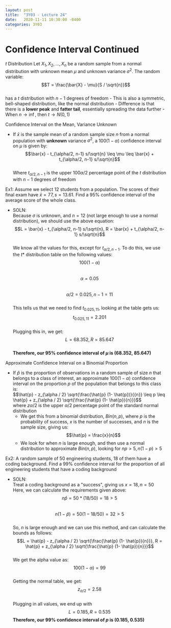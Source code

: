 ```yaml
---
layout: post
title:  "3Y03 - Lecture 24"
date:   2020-11-11 10:30:00 -0400
categories: 3Y03
---
```


Confidence Interval Continued
===

*t* Distribution
Let $X_1, X_2, ..., X_n$ be a random sample from a normal distribution with unknown mean $\mu$ and unknown variance $\sigma^2$. The random variable:  
$$T = \frac{\bar{X} - \mu}{S / \sqrt{n}}$$  
has a *t* distribution with $n-1$ degrees of freedom
    - This is also a symmetric, bell-shaped distribution, like the normal distribution
    - Difference is that there is a **lower peak** and **fatter tail**, essentially spreading the data further
    - When $n \to \inf$, then $t \to N(0,1)$

Confidence Interval on the Mean, Variance Unknown
- If $\bar{x}$ is the sample mean of a random sample size *n* from a normal population with **unknown** variance $\sigma^2$, a $100(1-\alpha)$ confidence interval on $\mu$ is given by:  
$$\bar{x} - t_{\alpha/2, n-1} s/\sqrt{n} \leq \mu \leq \bar{x} + t_{\alpha/2, n-1} s/\sqrt{n}$$  
Where $t_{\alpha/2, n-1}$ is the upper $100 \alpha/2$ percentage point of the *t* distribution with $n-1$ degrees of freedom

Ex1: Assume we select 12 students from a population. The scores of their final exam have $\bar{x} = 77, s = 13.61$. Find a 95% confidence interval of the average score of the whole class.
- SOLN:  
Because $\sigma$ is unknown, and $n=12$ (not large enough to use a normal distribution), we should use the above equation:  
$$L = \bar{x} - t_{\alpha/2, n-1} s/\sqrt{n}, R = \bar{x} + t_{\alpha/2, n-1} s/\sqrt{n}$$  
We know all the values for this, except for $t_{\alpha/2, n-1}$. To do this, we use the *t** distribution table on the following values:  
$$100(1-\alpha)% = 95%$$  
$$\alpha = 0.05$$  
$$\alpha/2 = 0.025, n-1 = 11$$  
This tells us that we need to find $t_{0.025, 11}$, looking at the table gets us:  
$$t_{0.025, 11} = 2.201$$  
Plugging this in, we get:  
$$L = 68.352, R=85.647$$  
**Therefore, our 95% confidence interval of $\mu$ is  (68.352, 85.647)**

Approximate Confidence Interval on a Binomial Proportion
- If $\hat{p}$ is the proportion of observations in a random sample of size *n* that belongs to a class of interest, an approximate $100(1- \alpha)%$ confidence interval on the proportion *p* of the population that belongs to this class is:  
$$\hat{p} - z_{\alpha / 2} \sqrt{\frac{\hat{p} (1- \hat{p})}{{n}} \leq p \leq \hat{p} + z_{\alpha / 2} \sqrt{\frac{\hat{p} (1- \hat{p}){n}}}$$  
where $z \alpha/2$ is the upper $\alpha/2$ percentage point of the standard normal distribution
    - We get this from a binomial distribution, $Bin(n,p)$, where *p* is the probability of success, *x* is the number of successes, and *n* is the sample size, giving us:  
    $$\hat{p} = \frac{x}{n}$$
    - We look for when *n* is large enough, and then use a normal distribution to approximate $Bin(n,p)$, looking for $np \gt 5, n(1-p) \gt 5$

Ex2: A random sample of 50 engineering students, 18 of them have a coding background. Find a 99% confidence interval for the proportion of all engineering students that have a coding background
- SOLN:  
Treat a coding background as a "success", giving us $x=18, n=50$  
Here, we can calculate the requirements given above:  
$$n \hat{p} = 50 * (18/50) = 18 \gt 5$$  
$$n (1 - \hat{p}) = 50 (1 - 18/50) = 32 \gt 5$$  
So, *n* is large enough and we can use this method, and can calculate the bounds as follows:  
$$L = \hat{p} - z_{\alpha / 2} \sqrt{\frac{\hat{p} (1- \hat{p}){n}}}, R = \hat{p} + z_{\alpha / 2} \sqrt{\frac{\hat{p} (1- \hat{p}){n}}}$$  
We get the alpha value as:  
$$100(1-\alpha) = 99%, \alpha = 0.01, \alpha/2 = 0.005$$  
Getting the normal table, we get:
$$z_{\alpha / 2} = 2.58$$  
Plugging in all values, we end up with  
$$L = 0.185, R=0.535$$
**Therefore, our 99% confidence interval of *p* is  (0.185, 0.535)**